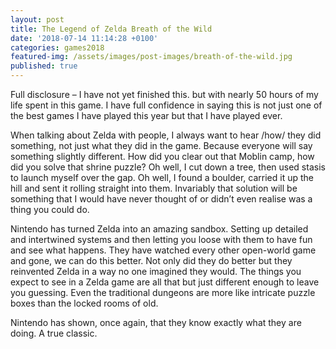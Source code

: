 ```yaml
---
layout: post
title: The Legend of Zelda Breath of the Wild
date: '2018-07-14 11:14:28 +0100'
categories: games2018
featured-img: /assets/images/post-images/breath-of-the-wild.jpg
published: true
---
```


Full disclosure – I have not yet finished this. but with nearly 50 hours of my life spent in this game. I have full confidence in saying this is not just one of the best games I have played this year but that I have played ever.

When talking about Zelda with people, I always want to hear /how/ they did something, not just what they did in the game. Because everyone will say something slightly different. How did you clear out that Moblin camp, how did you solve that shrine puzzle? Oh well, I cut down a tree, then used stasis to launch myself over the gap. Oh well, I found a boulder, carried it up the hill and sent it rolling straight into them. Invariably that solution will be something that I would have never thought of or didn’t even realise was a thing you could do.

Nintendo has turned Zelda into an amazing sandbox. Setting up detailed and intertwined systems and then letting you loose with them to have fun and see what happens. They have watched every other open-world game and gone, we can do this better. Not only did they do better but they reinvented Zelda in a way no one imagined they would. The things you expect to see in a Zelda game are all that but just different enough to leave you guessing. Even the traditional dungeons are more like intricate puzzle boxes than the locked rooms of old.

Nintendo has shown, once again, that they know exactly what they are doing. A true classic.
